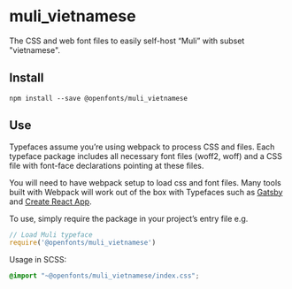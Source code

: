 
# muli_vietnamese

The CSS and web font files to easily self-host “Muli” with subset "vietnamese".

## Install

`npm install --save @openfonts/muli_vietnamese`

## Use

Typefaces assume you’re using webpack to process CSS and files. Each typeface
package includes all necessary font files (woff2, woff) and a CSS file with
font-face declarations pointing at these files.

You will need to have webpack setup to load css and font files. Many tools built
with Webpack will work out of the box with Typefaces such as [Gatsby](https://github.com/gatsbyjs/gatsby)
and [Create React App](https://github.com/facebookincubator/create-react-app).

To use, simply require the package in your project’s entry file e.g.

```javascript
// Load Muli typeface
require('@openfonts/muli_vietnamese')
```

Usage in SCSS:
```scss
@import "~@openfonts/muli_vietnamese/index.css";
```
